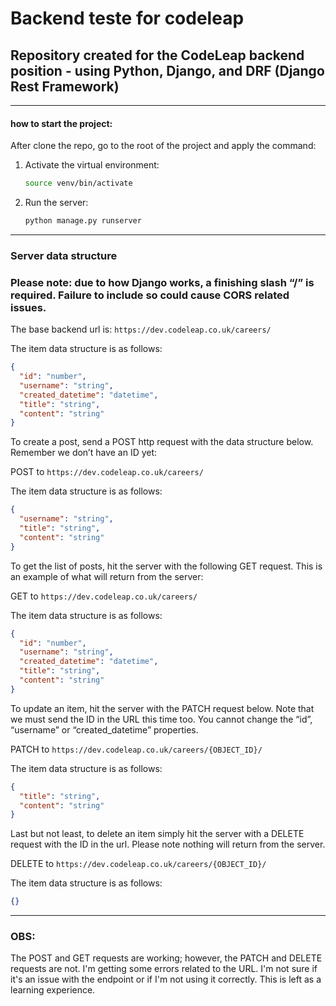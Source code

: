 # Backend teste for codeleap

## Repository created for the CodeLeap backend position - using Python, Django, and DRF (Django Rest Framework)

---

#### how to start the project:

After clone the repo, go to the root of the project and apply the command:

1. Activate the virtual environment:
    ```bash
    source venv/bin/activate
    ```

2. Run the server:
    ```bash
    python manage.py runserver

---

### Server data structure

### **Please note: due to how Django works, a finishing slash “/” is required. Failure to include so could cause CORS related issues.**

The base backend url is: `https://dev.codeleap.co.uk/careers/`

The item data structure is as follows:

```json
{
  "id": "number",
  "username": "string",
  "created_datetime": "datetime",
  "title": "string",
  "content": "string"
}
```

To create a post, send a POST http request with the data structure below. Remember we don’t have an ID yet:

POST to `https://dev.codeleap.co.uk/careers/`

The item data structure is as follows:

```json
{
  "username": "string",
  "title": "string",
  "content": "string"
}
```

To get the list of posts, hit the server with the following GET request. This is an example of what will return from the server:

GET to `https://dev.codeleap.co.uk/careers/`

The item data structure is as follows:

```json
{
  "id": "number",
  "username": "string",
  "created_datetime": "datetime",
  "title": "string",
  "content": "string"
}
```

To update an item, hit the server with the PATCH request below. Note that we must send the ID in the URL this time too. You cannot change the “id”, “username” or “created_datetime” properties.

PATCH to `https://dev.codeleap.co.uk/careers/{OBJECT_ID}/`

The item data structure is as follows:

```json
{
  "title": "string",
  "content": "string"
}
```

Last but not least, to delete an item simply hit the server with a DELETE request with the ID in the url. Please note nothing will return from the server.

DELETE to `https://dev.codeleap.co.uk/careers/{OBJECT_ID}/`

The item data structure is as follows:

```json
{}
```

---

### OBS:

The POST and GET requests are working; however, the PATCH and DELETE requests are not. I'm getting some errors related to the URL. I'm not sure if it's an issue with the endpoint or if I'm not using it correctly. This is left as a learning experience.
